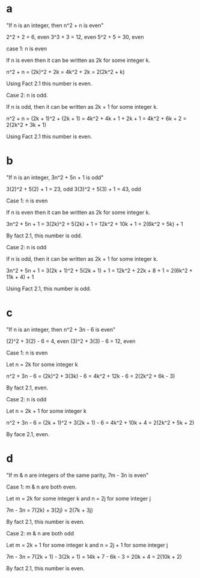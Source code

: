 # a

"If n is an integer, then n^2 + n is even"

2^2 + 2 = 6, even
3^3 + 3 = 12, even
5^2 + 5 = 30, even

case 1: n is even

If n is even then it can be written as 2k for some integer k.

n^2 + n = (2k)^2 + 2k = 4k^2 + 2k = 2(2k^2 + k)

Using Fact 2.1 this number is even.

Case 2: n is odd.

If n is odd, then it can be written as 2k + 1 for some integer k.

n^2 + n = (2k + 1)^2 + (2k + 1) = 4k^2 + 4k + 1 + 2k + 1 = 4k^2 + 6k + 2 = 2(2k^2 + 3k + 1)

Using Fact 2.1 this number is even.

# b

"If n is an integer, 3n^2 + 5n + 1 is odd"

3(2)^2 + 5(2) + 1 = 23, odd
3(3)^2 + 5(3) + 1 = 43, odd

Case 1: n is even

If n is even then it can be written as 2k for some integer k.

3n^2 + 5n + 1 = 3(2k)^2 + 5(2k) + 1 = 12k^2 + 10k + 1 = 2(6k^2 + 5k) + 1

By fact 2.1, this number is odd.

Case 2: n is odd

If n is odd, then it can be written as 2k + 1 for some integer k.

3n^2 + 5n + 1 = 3(2k + 1)^2 + 5(2k + 1) + 1 = 12k^2 + 22k + 8 + 1 = 2(6k^2 + 11k + 4) + 1

Using Fact 2.1, this number is odd.

# c

"If n is an integer, then n^2 + 3n - 6 is even"

(2)^2 + 3(2) - 6 = 4, even
(3)^2 + 3(3) - 6 = 12, even

Case 1: n is even

Let n = 2k for some integer k

n^2 + 3n - 6 = (2k)^2 + 3(3k) - 6 = 4k^2 + 12k - 6 = 2(2k^2 + 6k - 3)

By fact 2.1, even.

Case 2: n is odd

Let n = 2k + 1 for some integer k

n^2 + 3n - 6 = (2k + 1)^2 + 3(2k + 1) - 6 = 4k^2 + 10k + 4 = 2(2k^2 + 5k + 2)

By face 2.1, even.

# d

"If m & n are integers of the same parity, 7m - 3n is even"

Case 1: m & n are both even.

Let m = 2k for some integer k
and n = 2j for some integer j

7m - 3n = 7(2k) + 3(2j) = 2(7k + 3j)

By fact 2.1, this number is even.

Case 2: m & n are both odd

Let m = 2k + 1 for some integer k
and n = 2j + 1 for some integer j

7m - 3n = 7(2k + 1) - 3(2k + 1) = 14k + 7 - 6k - 3 = 20k + 4 = 2(10k + 2)

By fact 2.1, this number is even.
